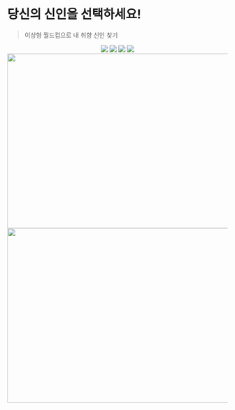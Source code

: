 # 당신의 신인을 선택하세요!

>이상형 월드컵으로 내 취향 신인 찾기

<div align="center">
	<img src="https://img.shields.io/badge/React-61DAFB?style=flat&logo=React&logoColor=white" />
	<img src="https://img.shields.io/badge/styled-components-DB7093?style=flat&logo=styled-components&logoColor=white" />
	<img src="https://img.shields.io/badge/HTML5-E34F26?style=flat&logo=HTML5&logoColor=white" />
	<img src="https://img.shields.io/badge/CSS3-1572B6?style=flat&logo=CSS3&logoColor=white" />
</div>

<img src="https://user-images.githubusercontent.com/100124429/199179008-7f757764-a57f-48a4-8329-6faff71dbc6a.png" width="600" height="400"/>

<img src="https://user-images.githubusercontent.com/100124429/199179290-273f53f2-18f7-4e6a-8931-9c2ccd9889bf.png" width="600" height="400"/>

